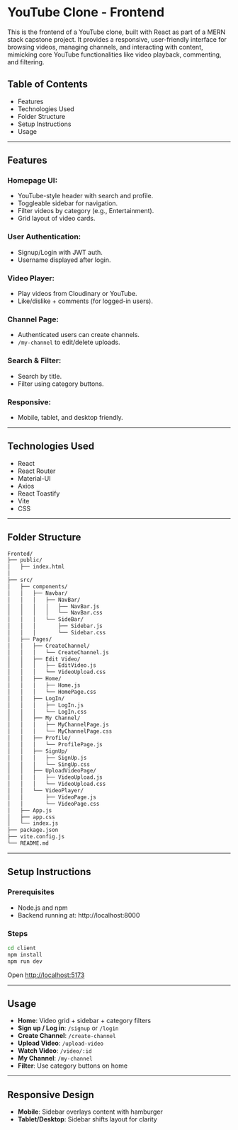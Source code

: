 # YouTube Clone - Frontend

This is the frontend of a YouTube clone, built with React as part of a MERN stack capstone project. It provides a responsive, user-friendly interface for browsing videos, managing channels, and interacting with content, mimicking core YouTube functionalities like video playback, commenting, and filtering.

## Table of Contents
- Features
- Technologies Used
- Folder Structure
- Setup Instructions
- Usage

---

## Features

### Homepage UI:
- YouTube-style header with search and profile.
- Toggleable sidebar for navigation.
- Filter videos by category (e.g., Entertainment).
- Grid layout of video cards.

### User Authentication:
- Signup/Login with JWT auth.
- Username displayed after login.

### Video Player:
- Play videos from Cloudinary or YouTube.
- Like/dislike + comments (for logged-in users).

### Channel Page:
- Authenticated users can create channels.
- `/my-channel` to edit/delete uploads.

### Search & Filter:
- Search by title.
- Filter using category buttons.

### Responsive:
- Mobile, tablet, and desktop friendly.

---

## Technologies Used
- React
- React Router
- Material-UI
- Axios
- React Toastify
- Vite
- CSS

---

## Folder Structure

```bash
Fronted/
├── public/
│   ├── index.html
│   
├── src/
│   ├── components/
│   │   ├── Navbar/
│   │   │   ├── NavBar/
│   │   │   │   ├── NavBar.js
│   │   │   │   └── NavBar.css
│   │   │   └── SideBar/
│   │   │       ├── Sidebar.js
│   │   │       └── Sidebar.css
│   ├── Pages/
│   │   ├── CreateChannel/
│   │   │   └── CreateChannel.js
│   │   ├── Edit Video/
│   │   │   ├── EditVideo.js
│   │   │   └── VideoUpload.css
│   │   ├── Home/
│   │   │   ├── Home.js
│   │   │   └── HomePage.css
│   │   ├── LogIn/
│   │   │   ├── LogIn.js
│   │   │   └── LogIn.css
│   │   ├── My Channel/
│   │   │   ├── MyChannelPage.js
│   │   │   └── MyChannelPage.css
│   │   ├── Profile/
│   │   │   └── ProfilePage.js
│   │   ├── SignUp/
│   │   │   ├── SignUp.js
│   │   │   └── SingUp.css
│   │   ├── UploadVideoPage/
│   │   │   ├── VideoUpload.js
│   │   │   └── VideoUpload.css
│   │   └── VideoPlayer/
│   │       ├── VideoPage.js
│   │       └── VideoPage.css
│   ├── App.js
│   ├── app.css
│   └── index.js
├── package.json
├── vite.config.js
└── README.md
```

---

## Setup Instructions

### Prerequisites
- Node.js and npm
- Backend running at: http://localhost:8000

### Steps

```bash
cd client
npm install
npm run dev
```

Open [http://localhost:5173](http://localhost:5173)

---

## Usage

- **Home**: Video grid + sidebar + category filters
- **Sign up / Log in**: `/signup` or `/login`
- **Create Channel**: `/create-channel`
- **Upload Video**: `/upload-video`
- **Watch Video**: `/video/:id`
- **My Channel**: `/my-channel`
- **Filter**: Use category buttons on home

---

## Responsive Design

- **Mobile**: Sidebar overlays content with hamburger
- **Tablet/Desktop**: Sidebar shifts layout for clarity


